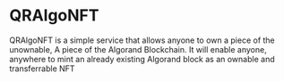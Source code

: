 # QRAlgoNFT

QRAlgoNFT is a simple service that allows anyone to own a piece of the unownable, A piece of the Algorand Blockchain. It will enable anyone, anywhere to mint an already existing Algorand block as an ownable and transferrable NFT 
